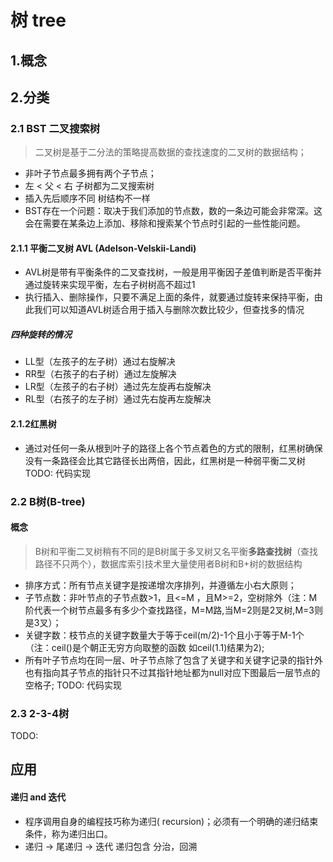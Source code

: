 # 树 tree

## 1.概念

## 2.分类
### 2.1 BST 二叉搜索树  
> 二叉树是基于二分法的策略提高数据的查找速度的二叉树的数据结构；
- 非叶子节点最多拥有两个子节点；
- 左 < 父 < 右 子树都为二叉搜索树
- 插入先后顺序不同 树结构不一样
- BST存在一个问题：取决于我们添加的节点数，数的一条边可能会非常深。这会在需要在某条边上添加、移除和搜索某个节点时引起的一些性能问题。
#### 2.1.1 平衡二叉树 AVL (Adelson-Velskii-Landi)
- AVL树是带有平衡条件的二叉查找树，一般是用平衡因子差值判断是否平衡并通过旋转来实现平衡，左右子树树高不超过1
- 执行插入、删除操作，只要不满足上面的条件，就要通过旋转来保持平衡，由此我们可以知道AVL树适合用于插入与删除次数比较少，但查找多的情况
##### 四种旋转的情况
+ LL型（左孩子的左子树）通过右旋解决
+ RR型（右孩子的右子树）通过左旋解决
+ LR型（左孩子的右子树）通过先左旋再右旋解决
+ RL型（右孩子的左子树）通过先右旋再左旋解决
#### 2.1.2红黑树
  - 通过对任何一条从根到叶子的路径上各个节点着色的方式的限制，红黑树确保没有一条路径会比其它路径长出两倍，因此，红黑树是一种弱平衡二叉树
  TODO: 代码实现
### 2.2 B树(B-tree)
#### 概念
> B树和平衡二叉树稍有不同的是B树属于多叉树又名平衡**多路查找树**（查找路径不只两个），数据库索引技术里大量使用者B树和B+树的数据结构
- 排序方式：所有节点关键字是按递增次序排列，并遵循左小右大原则；
- 子节点数：非叶节点的子节点数>1，且<=M ，且M>=2，空树除外（注：M阶代表一个树节点最多有多少个查找路径，M=M路,当M=2则是2叉树,M=3则是3叉）；
- 关键字数：枝节点的关键字数量大于等于ceil(m/2)-1个且小于等于M-1个（注：ceil()是个朝正无穷方向取整的函数 如ceil(1.1)结果为2);
- 所有叶子节点均在同一层、叶子节点除了包含了关键字和关键字记录的指针外也有指向其子节点的指针只不过其指针地址都为null对应下图最后一层节点的空格子;
TODO: 代码实现
### 2.3 2-3-4树
TODO:
## 应用

#### 递归 and 迭代
- 程序调用自身的编程技巧称为递归( recursion)；必须有一个明确的递归结束条件，称为递归出口。
- 递归 -> 尾递归 -> 迭代
  递归包含 分治，回溯
